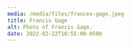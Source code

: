 ```yaml
---
media: /media/files/frances-gage.jpeg
title: Francis Gage
alt: Photo of Francis Gage.
date: 2022-02-22T10:55:00-0500
---
```

